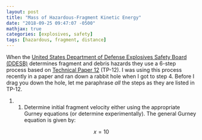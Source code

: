 ```yaml
---
layout: post
title: "Mass of Hazardous-Fragment Kinetic Energy"
date: "2018-09-25 09:47:07 -0500"
mathjax: true
categories: [explosives, safety]
tags: [hazardous, fragment, distance]
---
```


When the [United States Department of Defense Explosives Safety Board (DDESB)][9615d5d6] determines fragment and debris hazards they use a 6-step process based on [Technical Paper 12][1096b4d4] (TP-12).  I was using this process recently in a paper and ran down a rabbit hole when I got to step 4.  Before I drag you down the hole, let me paraphrase *all* the steps as they are listed in TP-12.

1.  1. Determine initial fragment velocity either using the appropriate Gurney equations (or determine experimentally). The general Gurney equation is given by:

$$x=10$$

  [1096b4d4]: http://www.esd.whs.mil/Portals/54/Documents/FOID/Reading%20Room/Other/10-F-0806_Fragment_and_Debris_Hazards.pdf "Fragment and Debris Hazards"
  [9615d5d6]: https://www.denix.osd.mil/ddes/home/ "DDESB"
